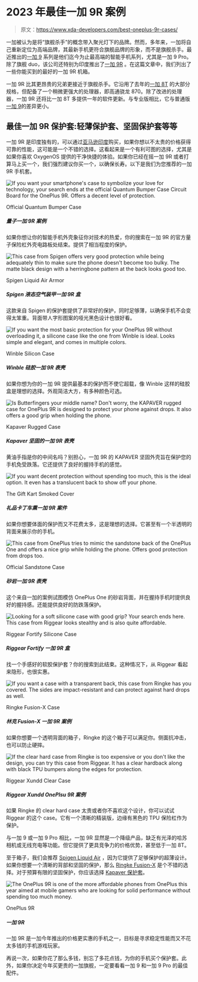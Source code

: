 # 2023 年最佳一加 9R 案例

> 原文：<https://www.xda-developers.com/best-oneplus-9r-cases/>

一加被认为是将“旗舰杀手”的概念带入聚光灯下的品牌。然而，多年来，一加将自己重新定位为高端品牌，其最新手机更符合旗舰品牌的形象，而不是旗舰杀手。最近推出的[一加 9](https://www.xda-developers.com/oneplus-9) 系列是他们迄今为止最高端的智能手机系列，尤其是一加 9 Pro。除了旗舰 duo，该公司还特别为印度推出了[一加 9R](https://www.xda-developers.com/oneplus-9r-launch/) 。在这篇文章中，我们列出了一些你能买到的最好的一加 9R 机箱。

一加 9R 比其更昂贵的兄弟更接近于旗舰杀手。它沿用了去年的[一加 8T](https://www.xda-developers.com/oneplus-8t-review/) 的大部分规格，但配备了一个稍微更强大的处理器，即高通骁龙 870。除了改进的处理器，一加 9R 还将比一加 8T 多提供一年的软件更新。与专业版相比，它与普通版[一加 9](https://www.xda-developers.com/oneplus-9-camera-review/)的差异更小。

## 最佳一加 9R 保护套:轻薄保护套、坚固保护套等等

一加 9R 是印度独有的，可以通过[亚马逊印度](https://www.amazon.in/Test-Exclusive_2020_1178-Multi-3GB-Storage/dp/B089MTJVLD/?tag=xdaportalin-21)购买，如果你想以不太贵的价格获得可靠的性能，这可能是一个不错的选择。这看起来是一个有利可图的选择，尤其是如果你喜欢 OxygenOS 提供的干净快捷的体验。如果你已经在摇一加 9R 或者打算马上买一个，我们强烈建议你买一个，以确保长寿。以下是我们为您推荐的一加 9R 手机套。

 <picture>![If you want your smartphone's case to symbolize your love for technology, your search ends at the official Quantum Bumper Case Circuit Board for the OnePlus 9R. Offers a decent level of protection.](img/e469497c00e529277399a23785eaae50.png)</picture> 

Official Quantum Bumper Case

##### 量子一加 9R 案例

如果你想让你的智能手机外壳象征你对技术的热爱，你的搜索在一加 9R 的官方量子保险杠外壳电路板处结束。提供了相当程度的保护。

 <picture>![This case from Spigen offers very good protection while being adequately thin to make sure the phone doesn't become too bulky. The matte black design with a herringbone pattern at the back looks good too.](img/63c1610a7514dae20ebe7b676303364e.png)</picture> 

Spigen Liquid Air Armor

##### Spigen 液态空气装甲一加 9R 盒

这款来自 Spigen 的保护套提供了非常好的保护，同时足够薄，以确保手机不会变得太笨重。背面带人字形图案的哑光黑色设计也很好看。

 <picture>![If you want the most basic protection for your OnePlus 9R without overloading it, a silicone case like the one from Winble is ideal. Looks simple and elegant, and comes in multiple colors.](img/c363a4c439b0c97b1e9b1a8a2630798e.png)</picture> 

Winble Silicon Case

##### Winble 硅胶一加 9R 表壳

如果你想为你的一加 9R 提供最基本的保护而不使它超载，像 Winble 这样的硅胶盒是理想的选择。外观简洁大方，有多种颜色可选。

 <picture>![Is Butterfingers your middle name? Don't worry, the KAPAVER rugged case for OnePlus 9R is designed to protect your phone against drops. It also offers a good grip when holding the phone.](img/df6399c5b1abac914dc0baf9bb972c78.png)</picture> 

Kapaver Rugged Case

##### Kapaver 坚固的一加 9R 表壳

黄油手指是你的中间名吗？别担心，一加 9R 的 KAPAVER 坚固外壳旨在保护您的手机免受跌落。它还提供了良好的握持手机的感觉。

 <picture>![If you want decent protection without spending too much, this is the ideal option. It even has a translucent back to show off your phone.](img/e5fb78719c859babf15ed9aba83afc34.png)</picture> 

The Gift Kart Smoked Cover

##### 礼品卡丁车熏一加 9R 案件

如果你想要体面的保护而又不花费太多，这是理想的选择。它甚至有一个半透明的背面来展示你的手机。

 <picture>![This case from OnePlus tries to mimic the sandstone back of the OnePlus One and offers a nice grip while holding the phone. Offers good protection from drops too.](img/ba6770f740f474485ca12fb28333de9b.png)</picture> 

Official Sandstone Case

##### 砂岩一加 9R 表壳

这个来自一加的案例试图模仿 OnePlus One 的砂岩背面，并在握持手机时提供良好的握持感。还能提供良好的防跌落保护。

 <picture>![Looking for a soft silicone case with good grip? Your search ends here. This case from Riggear looks stealthy and is also quite affordable.](img/12228ddfe79b4e607d80d2ab2174cfa6.png)</picture> 

Riggear Fortify Silicone Case

##### Riggear Fortify 一加 9R 盒

找一个手感好的软胶保护套？你的搜索到此结束。这种情况下，从 Riggear 看起来隐形，也很实惠。

 <picture>![If you want a case with a transparent back, this case from Ringke has you covered. The sides are impact-resistant and can protect against hard drops as well.](img/e54469f5487380ec5a68d0f4a51dc286.png)</picture> 

Ringke Fusion-X Case

##### 林克 Fusion-X 一加 9R 案例

如果你想要一个透明背面的箱子，Ringke 的这个箱子可以满足你。侧面抗冲击，也可以防止硬摔。

 <picture>![If the clear hard case from Ringke is too expensive or you don't like the design, you can try this case from Riggear. It has a clear hardback along with black TPU bumpers along the edges for protection.](img/27027572378b9c7e94088370f191c4a6.png)</picture> 

Riggear Xundd Clear Case

##### Riggear Xundd OnePlsu 9R 案例

如果 Ringke 的 clear hard case 太贵或者你不喜欢这个设计，你可以试试 Riggear 的这个 case。它有一个清晰的精装版，边缘有黑色的 TPU 保险杠作为保护。

与一加 9 或一加 9 Pro 相比，一加 9R 显然是一个降级产品，缺乏有光泽的哈苏相机或无线充电等功能。但它提供了更具竞争力的价格优势，甚至低于一加 8T。

至于箱子，我们会推荐 [Spigen Liquid Air](https://www.amazon.in/Spigen-Thermoplastic-Polyurethane-Compatible-OnePlus/dp/B08QTS93BD/?tag=xdaportalin-21) ，因为它提供了足够保护的超薄设计。如果你想要一个清晰的背部和坚固的保护，那么 [Ringke Fusion-X](https://www.amazon.in/Ringke-Fusion-X-Ergonomic-Transparent-Protection/dp/B092HYLTGC/?tag=xdaportalin-21) 是个不错的选择。对于预算有限的坚固保护，你应该选择 [Kapaver 保护套](https://www.amazon.in/dp/B08ZY9CN5J/?tag=xdaportalin-21)。

 <picture>![The OnePlus 9R is one of the more affordable phones from OnePlus this year aimed at mobile gamers who are looking for solid performance without spending too much money.](img/48f8fc6d326a3738f141caab272d1a4e.png)</picture> 

OnePlus 9R

##### 一加 9R

一加 9R 是一加今年推出的价格更实惠的手机之一，目标是寻求稳定性能而又不花太多钱的手机游戏玩家。

再说一次，如果你花了那么多钱，别忘了多花点钱，为你的手机买个保护套。此外，如果你决定今年买更贵的一加旗舰，一定要看看一加 9 和一加 9 Pro 的最佳配件。